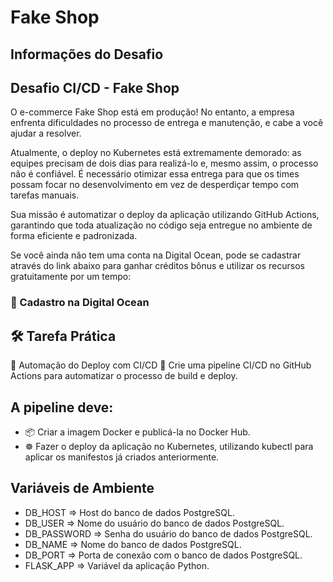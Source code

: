 # Fake Shop

## Informações do Desafio

## Desafio CI/CD - Fake Shop
O e-commerce Fake Shop está em produção! No entanto, a empresa enfrenta dificuldades no processo de entrega e manutenção, e cabe a você ajudar a resolver.

Atualmente, o deploy no Kubernetes está extremamente demorado: as equipes precisam de dois dias para realizá-lo e, mesmo assim, o processo não é confiável. É necessário otimizar essa entrega para que os times possam focar no desenvolvimento em vez de desperdiçar tempo com tarefas manuais.

Sua missão é automatizar o deploy da aplicação utilizando GitHub Actions, garantindo que toda atualização no código seja entregue no ambiente de forma eficiente e padronizada.

Se você ainda não tem uma conta na Digital Ocean, pode se cadastrar através do link abaixo para ganhar créditos bônus e utilizar os recursos gratuitamente por um tempo:

### 🔗 Cadastro na Digital Ocean

## 🛠 Tarefa Prática
🚀 Automação do Deploy com CI/CD
🚀 Crie uma pipeline CI/CD no GitHub Actions para automatizar o processo de build e deploy.

## A pipeline deve:
* 📦 Criar a imagem Docker e publicá-la no Docker Hub.
* ☸️ Fazer o deploy da aplicação no Kubernetes, utilizando kubectl para aplicar os manifestos já criados anteriormente.

## Variáveis de Ambiente
* DB_HOST	=> Host do banco de dados PostgreSQL.
* DB_USER => Nome do usuário do banco de dados PostgreSQL.
* DB_PASSWORD	=> Senha do usuário do banco de dados PostgreSQL.
* DB_NAME	=>	Nome do banco de dados PostgreSQL.
* DB_PORT	=>	Porta de conexão com o banco de dados PostgreSQL.
* FLASK_APP => Variável da aplicação Python.